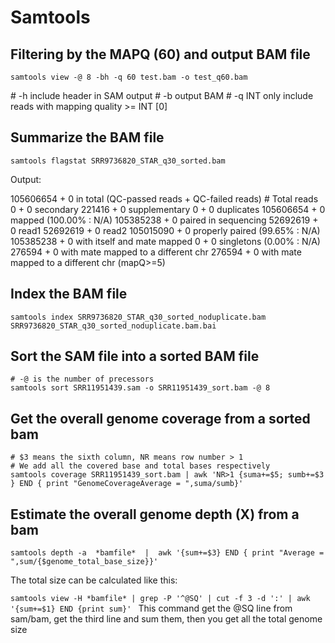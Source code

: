 # Samtools
## Filtering by the MAPQ (60) and output BAM file

```
samtools view -@ 8 -bh -q 60 test.bam -o test_q60.bam
```

\# -h       include header in SAM output
\# -b       output BAM
\# -q INT   only include reads with mapping quality >= INT [0]

## Summarize the BAM file
```
samtools flagstat SRR9736820_STAR_q30_sorted.bam
```
Output:

105606654 + 0 in total (QC-passed reads + QC-failed reads) # Total reads
0 + 0 secondary
221416 + 0 supplementary
0 + 0 duplicates
105606654 + 0 mapped (100.00% : N/A)
105385238 + 0 paired in sequencing
52692619 + 0 read1
52692619 + 0 read2
105015090 + 0 properly paired (99.65% : N/A)
105385238 + 0 with itself and mate mapped
0 + 0 singletons (0.00% : N/A)
276594 + 0 with mate mapped to a different chr
276594 + 0 with mate mapped to a different chr (mapQ>=5)

## Index the BAM file
```
samtools index SRR9736820_STAR_q30_sorted_noduplicate.bam SRR9736820_STAR_q30_sorted_noduplicate.bam.bai
```

## Sort the SAM file into a sorted BAM file
```
# -@ is the number of precessors
samtools sort SRR11951439.sam -o SRR11951439_sort.bam -@ 8
```

## Get the overall genome coverage from a sorted bam
```
# $3 means the sixth column, NR means row number > 1
# We add all the covered base and total bases respectively
samtools coverage SRR11951439_sort.bam | awk 'NR>1 {suma+=$5; sumb+=$3 } END { print "GenomeCoverageAverage = ",suma/sumb}'
```

## Estimate the overall genome depth (X) from a bam
```samtools depth -a  *bamfile*  |  awk '{sum+=$3} END { print "Average = ",sum/{$genome_total_base_size}}' ```

The total size can be calculated like this:

```samtools view -H *bamfile* | grep -P '^@SQ' | cut -f 3 -d ':' | awk '{sum+=$1} END {print sum}' ```
This command get the @SQ line from sam/bam, get the third line and sum them, then you get all the total genome size




